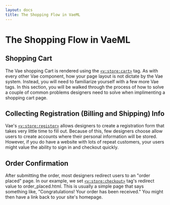```yaml
---
layout: docs
title: The Shopping Flow in VaeML
---
```


# The Shopping Flow in VaeML

## Shopping Cart

The Vae shopping Cart is rendered using the
[`<v:store:cart>`](#v_store_cart) tag. As with every other Vae
component, how your page layout is not dictate by the Vae system.
Instead, you will need to familiarize yourself with a few more Vae tags.
In this section, you will be walked through the process of how to solve
a couple of common problems designers need to solve when implimenting a
shopping cart page.

## Collecting Registration (Billing and Shipping) Info

Vae's [`<v:store:register>`](#v_store_register) allows designers to
create a registration form that takes very little time to fill out.
Because of this, few designers choose allow users to create accounts
where their personal information will be stored. However, if you do have
a website with lots of repeat customers, your users might value the
ability to sign in and checkout quickly.

## Order Confirmation

After submitting the order, most designers redirect users to an "order
placed" page. In our example, we set
[`<v:store:checkout>`](#v_store_checkout) tag's redirect value to
order\_placed.html. This is usually a simple page that says something
like, "Congratulations! Your order has been received." You might then
have a link back to your site's homepage.
